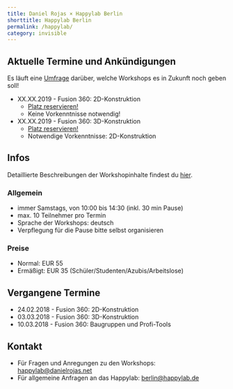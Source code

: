 ```yaml
---
title: Daniel Rojas × Happylab Berlin
shorttitle: Happylab Berlin
permalink: /happylab/
category: invisible
---
```


## Aktuelle Termine und Ankündigungen

Es läuft eine [Umfrage](https://goo.gl/forms/UkmXidcZ80N0iU253) darüber, welche Workshops es in Zukunft noch geben soll!

* XX.XX.2019 - Fusion 360: 2D-Konstruktion
  * [Platz reservieren!](http://google.com)
  * Keine Vorkenntnisse notwendig!
* XX.XX.2019 - Fusion 360: 3D-Konstruktion
  * [Platz reservieren!](http://google.com)
  * Notwendige Vorkenntnisse: 2D-Konstruktion

## Infos

Detaillierte Beschreibungen der Workshopinhalte findest du [hier](/happylab/details).

### Allgemein

* immer Samstags, von 10:00 bis 14:30 (inkl. 30 min Pause)
* max. 10 Teilnehmer pro Termin
* Sprache der Workshops: deutsch
* Verpflegung für die Pause bitte selbst organisieren

### Preise

* Normal: EUR 55
* Ermäßigt: EUR 35 (Schüler/Studenten/Azubis/Arbeitslose)

## Vergangene Termine

* 24.02.2018 - Fusion 360: 2D-Konstruktion
* 03.03.2018 - Fusion 360: 3D-Konstruktion
* 10.03.2018 - Fusion 360: Baugruppen und Profi-Tools

## Kontakt

* Für Fragen und Anregungen zu den Workshops:
  <happylab@danielrojas.net>
* Für allgemeine Anfragen an das Happylab:
  <berlin@happylab.de>
